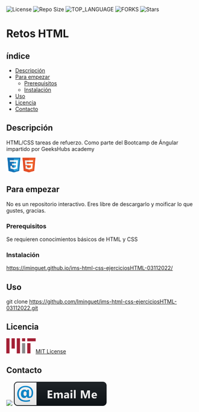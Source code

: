 ![License](https://img.shields.io/github/license/Iminguet/https://github.com/Iminguet/ims-html-css-ejerciciosHTML-03112022.svg?style=for-the-badge) ![Repo Size](https://img.shields.io/github/languages/code-size/Iminguet/https://github.com/Iminguet/ims-html-css-ejerciciosHTML-03112022.svg?style=for-the-badge) ![TOP_LANGUAGE](https://img.shields.io/github/languages/top/Iminguet/https://github.com/Iminguet/ims-html-css-ejerciciosHTML-03112022.svg?style=for-the-badge) ![FORKS](https://img.shields.io/github/forks/Iminguet/https://github.com/Iminguet/ims-html-css-ejerciciosHTML-03112022.svg?style=for-the-badge&social) ![Stars](https://img.shields.io/github/stars/Iminguet/https://github.com/Iminguet/ims-html-css-ejerciciosHTML-03112022.svg?style=for-the-badge)

# Retos HTML

## índice

- [Descripción](#description)
- [Para empezar](#getting-started)
  - [Prerequisitos](#prerequisites)
  - [Instalación](#installation)
- [Uso](#usage)
- [Licencia](#license)
- [Contacto](#contacts)

## Descripción

HTML/CSS tareas de refuerzo. Como parte del Bootcamp de Ángular impartido por GeeksHubs academy

<a href="https://developer.mozilla.org/en-US/docs/Web/CSS"><img src="https://raw.githubusercontent.com/devicons/devicon/master/icons/css3/css3-original.svg" height="40px" width="40px" /></a><a href="https://developer.mozilla.org/en-US/docs/Web/HTML"><img src="https://raw.githubusercontent.com/devicons/devicon/master/icons/html5/html5-original.svg" height="40px" width="40px" /></a>

## Para empezar

No es un repositorio interactivo. Eres libre de descargarlo y moificar lo que gustes, gracias.

### Prerequisitos

Se requieren conocimientos básicos de HTML y CSS

### Instalación

https://iminguet.github.io/ims-html-css-ejerciciosHTML-03112022/

## Uso

git clone https://github.com/Iminguet/ims-html-css-ejerciciosHTML-03112022.git

## Licencia

<a href="https://choosealicense.com/licenses/mit/"><img src="https://raw.githubusercontent.com/johnturner4004/readme-generator/master/src/components/assets/images/mit.svg" height=40 />MIT License</a>

## Contacto

<a href="https://www.linkedin.com/in/https://www.linkedin.com/in/israelminse/"><img src="https://img.shields.io/badge/LinkedIn-0077B5?style=for-the-badge&logo=linkedin&logoColor=white" /></a> <a href="mailto:i.minguet@hotmail.com"><img src=https://raw.githubusercontent.com/johnturner4004/readme-generator/master/src/components/assets/images/email_me_button_icon_151852.svg /></a>

